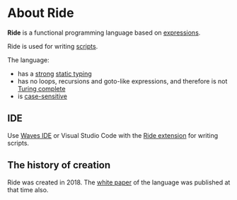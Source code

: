 # About Ride

**Ride** is a functional programming language based on [expressions](/en/ride/base-concepts/expression).

Ride is used for writing [scripts](/en/ride/script).

The language:

* has a [strong](https://en.wikipedia.org/wiki/Strong_and_weak_typing) [static typing](https://en.wikipedia.org/wiki/Type_system#Static_type_checking)
* has no loops, recursions and goto-like expressions, and therefore is not [Turing complete](https://en.wikipedia.org/wiki/Turing_completeness)
* is [case-sensitive](https://en.wikipedia.org/wiki/Case_sensitivity)

## IDE

Use [Waves IDE](/en/building-apps/smart-contracts/tools/waves-ide) or Visual Studio Code with the [Ride extension](https://marketplace.visualstudio.com/items?itemName=wavesplatform.waves-ride) for writing scripts.

## The history of creation

Ride was created in 2018. The [white paper](https://wavesplatform.com/files/docs/white_paper_waves_smart_contracts.pdf) of the language was published at that time also.
